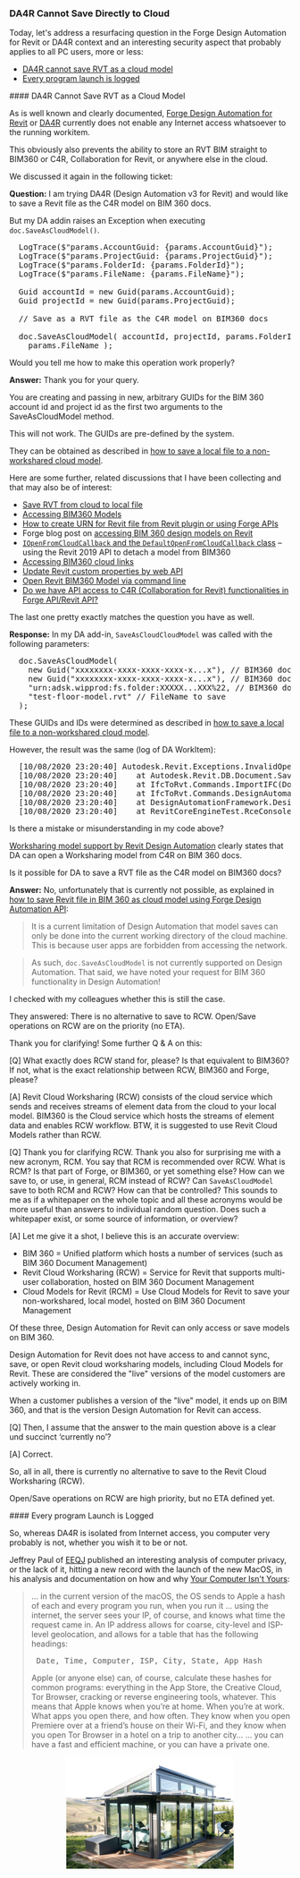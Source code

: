 <head>
<meta http-equiv="Content-Type" content="text/html; charset=utf-8">
<link rel="stylesheet" type="text/css" href="bc.css">
<script src="https://cdn.rawgit.com/google/code-prettify/master/loader/run_prettify.js" type="text/javascript"></script>
</head>

<!---

- 7580 [Error on Saving a RVT as the C4R model]
  save as cloud model does not work in DA
  
- How to save Revit file in BIM 360 as cloud model using Forge Design Automation API?
  https://stackoverflow.com/questions/62307069/how-to-save-revit-file-in-bim-360-as-cloud-model-using-forge-design-automation-a
  Q: Thank you. I thought the only limitations of Design Automation API is using Revit UI. The method `SaveAsCloudModel()` has nothing to do with Revit UI. So, is there a place where I can see all the methods that are not supported by Design Automation API?
  A: Known restrictions are documented here:
  Restrictions for the Forge Design Automation API
  https://forge.autodesk.com/en/docs/design-automation/v3/developers_guide/restrictions
  Design Automation API for Revit
  https://forge.autodesk.com/en/docs/design-automation/v3/developers_guide/restrictions/#design-automation-api-for-revit

twitter:

Forge Design Automation for Revit or DA4R cannot save RVT as a cloud model with the #RevitAPI, and an analysis of security and privacy noting that every program launch may be logged @AutodeskForge @AutodeskRevit #bim #DynamoBim #ForgeDevCon https://bit.ly/da4rsavetocloud

Today, let's address a resurfacing question in the Forge Design Automation for Revit or DA4R context
&ndash; DA4R cannot save RVT as a cloud model
&ndash; Every program launch is logged...

linkedin:

Forge Design Automation for Revit or DA4R cannot save RVT as a cloud model with the #RevitAPI, and an analysis of security and privacy noting that every program launch may be logged

https://bit.ly/da4rsavetocloud

Today, let's address a resurfacing question in the Forge Design Automation for Revit or DA4R context:

- DA4R cannot save RVT as a cloud model
- Every program launch is logged...

#bim #DynamoBim #ForgeDevCon #Revit #API #IFC #SDK #AI #VisualStudio #Autodesk #AEC #adsk

the [Revit API discussion forum](http://forums.autodesk.com/t5/revit-api-forum/bd-p/160) thread

<center>
<img src="img/" alt="" title="" width="600"/>
<p style="font-size: 80%; font-style:italic"></p>
</center>

-->

### DA4R Cannot Save Directly to Cloud

Today, let's address a resurfacing question in the Forge Design Automation for Revit or DA4R context and an interesting security aspect that probably applies to all PC users, more or less:

- [DA4R cannot save RVT as a cloud model](#2)
- [Every program launch is logged](#3)

####<a name="2"></a> DA4R Cannot Save RVT as a Cloud Model

As is well known and clearly documented,
[Forge Design Automation for Revit](https://forge.autodesk.com/api/design-automation-cover-page) or
[DA4R](https://thebuildingcoder.typepad.com/blog/about-the-author.html#5.55) currently
does not enable any Internet access whatsoever to the running workitem.

This obviously also prevents the ability to store an RVT BIM straight to BIM360 or C4R, Collaboration for Revit, or anywhere else in the cloud.

<!-- 
This issue came up quite a number of times already:

- [Do we have API access to C4R functionalities in Forge or Revit API?](https://stackoverflow.com/questions/58483626/do-we-have-api-access-to-c4rcollaboration-for-revit-functionalities-in-forge-a)
-->

We discussed it again in the following ticket:

**Question:** I am trying DA4R (Design Automation v3 for Revit) and would like to save a Revit file as the C4R model on BIM 360 docs.

But my DA addin raises an Exception when executing `doc.SaveAsCloudModel()`.

<pre class="code">
  LogTrace($"params.AccountGuid: {params.AccountGuid}");
  LogTrace($"params.ProjectGuid: {params.ProjectGuid}");
  LogTrace($"params.FolderId: {params.FolderId}");
  LogTrace($"params.FileName: {params.FileName}");
  
  Guid accountId = new Guid(params.AccountGuid);
  Guid projectId = new Guid(params.ProjectGuid);
  
  // Save as a RVT file as the C4R model on BIM360 docs
  
  doc.SaveAsCloudModel( accountId, projectId, params.FolderId,
    params.FileName );
</pre>

Would you tell me how to make this operation work properly?

**Answer:** Thank you for your query.

You are creating and passing in new, arbitrary GUIDs for the BIM 360 account id and project id as the first two arguments to the SaveAsCloudModel method.

This will not work. The GUIDs are pre-defined by the system.

They can be obtained as described
in [how to save a local file to a non-workshared cloud model](https://thebuildingcoder.typepad.com/blog/2020/04/revit-2021-cloud-model-api.html#4.5).

Here are some further, related discussions that I have been collecting and that may also be of interest:

- [Save RVT from cloud to local file](https://forums.autodesk.com/t5/revit-api-forum/doc-saveas-on-active-cloudmodel/m-p/9059906)
- [Accessing BIM360 Models](https://thebuildingcoder.typepad.com/blog/2018/12/forge-devcon-keynote-and-bim360-model-access.html#3)
- [How to create URN for Revit file from Revit plugin or using Forge APIs](https://stackoverflow.com/questions/53538382/how-to-create-urn-for-revit-file-from-revit-plugin-or-using-forge-apis)
- Forge blog post on [accessing BIM 360 design models on Revit](https://forge.autodesk.com/blog/accessing-bim-360-design-models-revit)
- [`IOpenFromCloudCallback` and the `DefaultOpenFromCloudCallback` class](https://thebuildingcoder.typepad.com/blog/2019/05/precast-api-and-cloud-open-callback.html#3) &ndash; using the Revit 2019 API to detach a model from BIM360
- [Accessing BIM360 cloud links](https://thebuildingcoder.typepad.com/blog/2019/06/accessing-bim360-cloud-links-thumbnail-and-dynamo.html#2)
- [Update Revit custom properties by web API](https://stackoverflow.com/questions/54788232/update-revit-custom-properties-by-web-api)
- [Open Revit BIM360 Model via command line](https://stackoverflow.com/questions/57806330/open-revit-bim360-model-via-command-line)
- [Do we have API access to C4R (Collaboration for Revit) functionalities in Forge API/Revit API?](https://stackoverflow.com/questions/58483626/do-we-have-api-access-to-c4rcollaboration-for-revit-functionalities-in-forge-a)

The last one pretty exactly matches the question you have as well.

**Response:** In my DA add-in, `SaveAsCloudCloudModel` was called with the following parameters:

<pre class="code">
  doc.SaveAsCloudModel(
    new Guid("xxxxxxxx-xxxx-xxxx-xxxx-x...x"), // BIM360 docs AccountGUID
    new Guid("xxxxxxxx-xxxx-xxxx-xxxx-x...x"), // BIM360 docs ProjectGUID
    "urn:adsk.wipprod:fs.folder:XXXXX...XXX%22, // BIM360 docs FolderID
    "test-floor-model.rvt" // FileName to save
  );
</pre>

These GUIDs and IDs were determined as described
in [how to save a local file to a non-workshared cloud model](https://thebuildingcoder.typepad.com/blog/2020/04/revit-2021-cloud-model-api.html#4.5).

However, the result was the same (log of DA WorkItem):

<pre>
  [10/08/2020 23:20:40] Autodesk.Revit.Exceptions.InvalidOperationException: Could not obtain entitlement server.
  [10/08/2020 23:20:40]    at Autodesk.Revit.DB.Document.SaveAsCloudModel(Guid accountId, Guid projectId, String folderId, String modelName)
  [10/08/2020 23:20:40]    at IfcToRvt.Commands.ImportIFC(Document doc)
  [10/08/2020 23:20:40]    at IfcToRvt.Commands.DesignAutomationBridge_DesignAutomationReadyEvent(Object sender, DesignAutomationReadyEventArgs e)
  [10/08/2020 23:20:40]    at DesignAutomationFramework.DesignAutomationBridge.RaiseDesignAutomationReadyEvent(DesignAutomationReadyEventArgs e)
  [10/08/2020 23:20:40]    at RevitCoreEngineTest.RceConsoleApplication.Program.UserMain(CommandLineArgs cl)
</pre>

Is there a mistake or misunderstanding in my code above?

[Worksharing model support by Revit Design Automation](https://forge.autodesk.com/blog/worksharing-model-support-revit-design-automation-0) clearly
states that DA can open a Worksharing model from C4R on BIM 360 docs.

Is it possible for DA to save a RVT file as the C4R model on BIM360 docs?

**Answer:** No, unfortunately that is currently not possible, as explained in [how to save Revit file in BIM 360 as cloud model using Forge Design Automation API](https://stackoverflow.com/questions/62307069/how-to-save-revit-file-in-bim-360-as-cloud-model-using-forge-design-automation-a):

> It is a current limitation of Design Automation that model saves can only be done into the current working directory of the cloud machine.
This is because user apps are forbidden from accessing the network.

> As such, `doc.SaveAsCloudModel` is not currently supported on Design Automation.
That said, we have noted your request for BIM 360 functionality in Design Automation!

I checked with my colleagues whether this is still the case.

They answered: There is no alternative to save to RCW.
Open/Save operations on RCW are on the priority (no ETA).

Thank you for clarifying!
Some further Q &amp; A on this:

[Q] What exactly does RCW stand for, please?
Is that equivalent to BIM360?
If not, what is the exact relationship between RCW, BIM360 and Forge, please? 

[A] Revit Cloud Worksharing (RCW) consists of the cloud service which sends and receives streams of element data from the cloud to your local model.
BIM360 is the Cloud service which hosts the streams of element data and enables RCW workflow.
BTW, it is suggested to use Revit Cloud Models rather than RCW.

[Q] Thank you for clarifying RCW.
Thank you also for surprising me with a new acronym, RCM.
You say that RCM is recommended over RCW.
What is RCM? Is that part of Forge, or BIM360, or yet something else?
How can we save to, or use, in general, RCM instead of RCW?
Can `SaveAsCloudModel` save to both RCM and RCW?
How can that be controlled?
This sounds to me as if a whitepaper on the whole topic and all these acronyms would be more useful than answers to individual random question.
Does such a whitepaper exist, or some source of information, or overview?

[A] Let me give it a shot, I believe this is an accurate overview:

- BIM 360 = Unified platform which hosts a number of services (such as BIM 360 Document Management)
- Revit Cloud Worksharing (RCW) = Service for Revit that supports multi-user collaboration, hosted on BIM 360 Document Management
- Cloud Models for Revit (RCM) = Use Cloud Models for Revit to save your non-workshared, local model, hosted on BIM 360 Document Management

Of these three, Design Automation for Revit can only access or save models on BIM 360.

Design Automation for Revit does not have access to and cannot sync, save, or open Revit cloud worksharing models, including Cloud Models for Revit.
These are considered the "live" versions of the model customers are actively working in.

When a customer publishes a version of the "live" model, it ends up on BIM 360, and that is the version Design Automation for Revit can access. 

[Q] Then, I assume that the answer to the main question above is a clear und succinct ‘currently no’?

[A] Correct.

So, all in all, there is currently no alternative to save to the Revit Cloud Worksharing (RCW).

Open/Save operations on RCW are high priority, but no ETA defined yet.

####<a name="3"></a> Every program Launch is Logged

So, whereas DA4R is isolated from Internet access, you computer very probably is not, whether you wish it to be or not.

Jeffrey Paul of [EEQJ](https://eeqj.com) published an interesting analysis of computer privacy, or the lack of it, hitting a new record with the launch of the new MacOS, in his analysis and documentation on how and 
why [Your Computer Isn't Yours](https://sneak.berlin/20201112/your-computer-isnt-yours):

> ... in the current version of the macOS, the OS sends to Apple a hash of each and every program you run, when you run it
> ... using the internet, the server sees your IP, of course, and knows what time the request came in.
An IP address allows for coarse, city-level and ISP-level geolocation, and allows for a table that has the following headings:
    <pre>
    Date, Time, Computer, ISP, City, State, App_Hash</pre>
> Apple (or anyone else) can, of course, calculate these hashes for common programs: everything in the App Store, the Creative Cloud, Tor Browser, cracking or reverse engineering tools, whatever.
This means that Apple knows when you’re at home. When you’re at work. What apps you open there, and how often. They know when you open Premiere over at a friend’s house on their Wi-Fi, and they know when you open Tor Browser in a hotel on a trip to another city...
> ... you can have a fast and efficient machine, or you can have a private one.

<center>
<img src="img/transparent_tiny_house.jpg" alt="Transparent" title="Transparent" width="300"/> <!-- 600 -->
</center>
